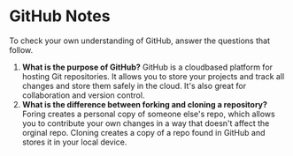 # GitHub Notes

To check your own understanding of GitHub, answer the questions that follow.

1. **What is the purpose of GitHub?** 
GitHub is a cloudbased platform for hosting Git repositories. It allows you to store your projects and track all changes and store them safely in the cloud. It's also great for collaboration and version control. 
1. **What is the difference between forking and cloning a repository?** Foring creates a personal copy of someone else's repo, which allows you to contribute your own changes in a way that doesn't affect the orginal repo. Cloning creates a copy of a repo found in GitHub and stores it in your local device.

